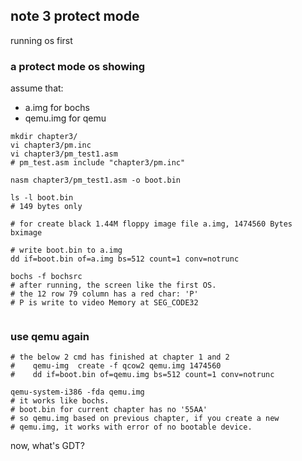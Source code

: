 
## note 3 protect mode

running os first

### a protect mode os showing
assume that:

* a.img for bochs
* qemu.img for qemu

```shell
mkdir chapter3/
vi chapter3/pm.inc
vi chapter3/pm_test1.asm
# pm_test.asm include "chapter3/pm.inc"

nasm chapter3/pm_test1.asm -o boot.bin

ls -l boot.bin
# 149 bytes only

# for create black 1.44M floppy image file a.img, 1474560 Bytes
bximage

# write boot.bin to a.img
dd if=boot.bin of=a.img bs=512 count=1 conv=notrunc

bochs -f bochsrc
# after running, the screen like the first OS.
# the 12 row 79 column has a red char: 'P'
# P is write to video Memory at SEG_CODE32


```
### use qemu again

```shell
# the below 2 cmd has finished at chapter 1 and 2
#    qemu-img  create -f qcow2 qemu.img 1474560
#    dd if=boot.bin of=qemu.img bs=512 count=1 conv=notrunc

qemu-system-i386 -fda qemu.img
# it works like bochs.
# boot.bin for current chapter has no '55AA'
# so qemu.img based on previous chapter, if you create a new
# qemu.img, it works with error of no bootable device.

```

now, what's GDT?




